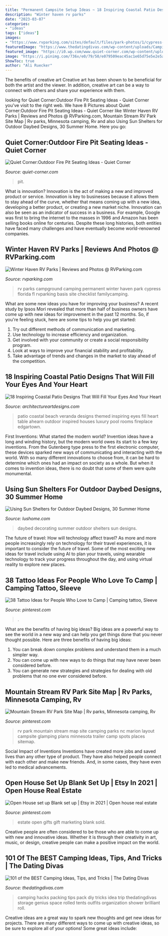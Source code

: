 ```yaml
---
title: "Permanent Campsite Setup Ideas ~ 18 Inspiring Coastal Patio Designs That Will Fill Your Eyes And Your Heart"
description: "Winter haven rv parks"
date: "2023-03-07"
categories:
- "ideas"
tags: ["ideas"]
images:
- "https://www.rvparking.com/sites/default/files/park-photos/1/cypress-campground-rv-park-campground-rv-site.jpg"
featuredImage: "https://www.thedatingdivas.com/wp-content/uploads/Camping-Pack-Hacks-1.jpg"
featured_image: "https://i0.wp.com/www.quiet-corner.com/wp-content/uploads/2016/04/Outdoor-Fire-Pit-Seating-Ideas-19.jpg?resize=710%2C534"
image: "https://i.pinimg.com/736x/e0/79/50/e079509eac45ac1e65d75e5e2e5a81a2.jpg"
ShowToc: true
author: "Ali Ruecker"
---
```



The benefits of creative art
Creative art has been shown to be beneficial for both the artist and the viewer. In addition, creative art can be a way to connect with others and share your experience with them.

	

		
looking for Quiet Corner:Outdoor Fire Pit Seating Ideas - Quiet Corner you've visit to the right web. We have 8 Pictures about Quiet Corner:Outdoor Fire Pit Seating Ideas - Quiet Corner like Winter Haven RV Parks | Reviews and Photos @ RVParking.com, Mountain Stream RV Park Site Map | Rv parks, Minnesota camping, Rv and also Using Sun Shelters for Outdoor Daybed Designs, 30 Summer Home. Here you go:
		
    
## Quiet Corner:Outdoor Fire Pit Seating Ideas - Quiet Corner

<img loading=lazy src="https://i0.wp.com/www.quiet-corner.com/wp-content/uploads/2016/04/Outdoor-Fire-Pit-Seating-Ideas-19.jpg?resize=710%2C534" onerror="this.onerror=null;this.src='https://tse4.mm.bing.net/th?id=OIP.xjPUl4Rh0_-6QUCUojaVdwHaFk&amp;pid=15.1';" alt="Quiet Corner:Outdoor Fire Pit Seating Ideas - Quiet Corner">

_Source: quiet-corner.com_

>pit. 

	

What is innovation?
Innovation is the act of making a new and improved product or service. Innovation is key to businesses because it allows them to stay ahead of the curve, whether that means coming up with a new idea, developing a better product, or creating a new market niche. Innovation can also be seen as an indicator of success in a business. For example, Google was first to bring the internet to the masses in 1996 and Amazon has been selling books online for centuries. Despite these long histories, both entities have faced many challenges and have eventually become world-renowned companies.

    
## Winter Haven RV Parks | Reviews And Photos @ RVParking.com

<img loading=lazy src="https://www.rvparking.com/sites/default/files/park-photos/1/cypress-campground-rv-park-campground-rv-site.jpg" onerror="this.onerror=null;this.src='https://tse1.mm.bing.net/th?id=OIP.C4VcwHvQbspI-tJOEYtRpgHaFj&amp;pid=15.1';" alt="Winter Haven RV Parks | Reviews and Photos @ RVParking.com">

_Source: rvparking.com_

>rv parks campground camping permanent winter haven park cypress florida fl rvparking basis site checklist familycamping. 

	

What are some new ideas you have for improving your business?
A recent study by Ipsos Mori revealed that more than half of business owners have come up with new ideas for improvement in the past 12 months. So, if you're feeling stuck, here are some tips to help you get started: 
1. Try out different methods of communication and marketing.
2. Use technology to increase efficiency and organization.
3. Get involved with your community or create a social responsibility program.
4. Look at ways to improve your financial stability and profitability.
5. Take advantage of trends and changes in the market to stay ahead of the competition.

    
## 18 Inspiring Coastal Patio Designs That Will Fill Your Eyes And Your Heart

<img loading=lazy src="http://www.architectureartdesigns.com/wp-content/uploads/2015/05/18-Inspiring-Coastal-Patio-Designs-That-Will-Fill-Your-Eyes-And-Your-Heart-11-630x437.jpg" onerror="this.onerror=null;this.src='https://tse2.mm.bing.net/th?id=OIP.HDnZojiKTAdpVn59QTcPfQHaFI&amp;pid=15.1';" alt="18 Inspiring Coastal Patio Designs That Will Fill Your Eyes And Your Heart">

_Source: architectureartdesigns.com_

>patio coastal beach veranda designs themed inspiring eyes fill heart table ahearn outdoor inspired houses luxury pool rooms fireplace edgartown. 

	

First Inventions: What started the modern world?
Invention ideas have a long and winding history, but the modern world owes its start to a few key inventions. From the Gutenberg type press to the first electronic computer, these devices sparked new ways of communicating and interacting with the world. With so many different innovations to choose from, it can be hard to determine which ones had an impact on society as a whole. But when it comes to invention ideas, there is no doubt that some of them were quite monumental.

    
## Using Sun Shelters For Outdoor Daybed Designs, 30 Summer Home

<img loading=lazy src="https://www.lushome.com/wp-content/uploads/2014/07/outdoor-daybed-designs-sun-shelters-summer-decorating-25.jpg" onerror="this.onerror=null;this.src='https://tse1.mm.bing.net/th?id=OIP.dAxLRrecesj50ZDdy6yv0AHaHa&amp;pid=15.1';" alt="Using Sun Shelters for Outdoor Daybed Designs, 30 Summer Home">

_Source: lushome.com_

>daybed decorating summer outdoor shelters sun designs. 

	

The future of travel: How will technology affect travel?
As more and more people increasingly rely on technology for their travel experiences, it is important to consider the future of travel. Some of the most exciting new ideas for travel include using AI to plan your travels, using wearable technology to track your progress throughout the day, and using virtual reality to explore new places.

    
## 38 Tattoo Ideas For People Who Love To Camp | Camping Tattoo, Sleeve

<img loading=lazy src="https://i.pinimg.com/736x/e0/79/50/e079509eac45ac1e65d75e5e2e5a81a2.jpg" onerror="this.onerror=null;this.src='https://tse3.mm.bing.net/th?id=OIP.apXDEJx5odwsgPJk9CZzvgHaIR&amp;pid=15.1';" alt="38 Tattoo Ideas for People Who Love to Camp | Camping tattoo, Sleeve">

_Source: pinterest.com_

>. 

	

What are the benefits of having big ideas?
Big ideas are a powerful way to see the world in a new way and can help you get things done that you never thought possible. Here are three benefits of having big ideas: 
1. You can break down complex problems and understand them in a much simpler way. 
2. You can come up with new ways to do things that may have never been considered before. 
3. You can generate new strategies and strategies for dealing with old problems that no one ever considered before.

    
## Mountain Stream RV Park Site Map | Rv Parks, Minnesota Camping, Rv

<img loading=lazy src="https://i.pinimg.com/736x/1d/d3/36/1dd3365214fd6f0d3eb0f5aa8159ba24--site-map-rv-parks.jpg" onerror="this.onerror=null;this.src='https://tse1.mm.bing.net/th?id=OIP.oczJ4Ps7hMaEWwfXtzQD-QHaKW&amp;pid=15.1';" alt="Mountain Stream RV Park Site Map | Rv parks, Minnesota camping, Rv">

_Source: pinterest.com_

>rv park mountain stream map site camping parks nc marion layout campsite glamping plans minnesota trailer camp spots places sitemap. 

	

Social Impact of Inventions
Inventions have created more jobs and saved lives than any other type of product. They have also helped people connect with each other and make new friends. And, in some cases, they have even led to medical advancements.

    
## Open House Set Up Blank Set Up | Etsy In 2021 | Open House Real Estate

<img loading=lazy src="https://i.pinimg.com/originals/5b/40/af/5b40affba497fc8a75bcc1265b53a230.jpg" onerror="this.onerror=null;this.src='https://tse1.mm.bing.net/th?id=OIP.1cJqppzjGWV582KRPcnDhAHaHa&amp;pid=15.1';" alt="Open House set up Blank set up | Etsy in 2021 | Open house real estate">

_Source: pinterest.com_

>estate open gifts gift marketing blank sold. 

	

Creative people are often considered to be those who are able to come up with new and innovative ideas. Whether it is through their creativity in art, music, or design, creative people can make a positive impact on the world.

    
## 101 Of The BEST Camping Ideas, Tips, And Tricks | The Dating Divas

<img loading=lazy src="https://www.thedatingdivas.com/wp-content/uploads/Camping-Pack-Hacks-1.jpg" onerror="this.onerror=null;this.src='https://tse1.mm.bing.net/th?id=OIP.HW1x98V95pUm_YRfzCr99gHaLc&amp;pid=15.1';" alt="101 of the BEST Camping Ideas, Tips, and Tricks | The Dating Divas">

_Source: thedatingdivas.com_

>camping hacks packing tips pack diy tricks idea trip thedatingdivas storage genius space rolled tents outfits organization shower brilliant roll. 

	

Creative ideas are a great way to spark new thoughts and get new ideas for projects. There are many different ways to come up with creative ideas, so be sure to explore all of your options! Some great ideas include:

